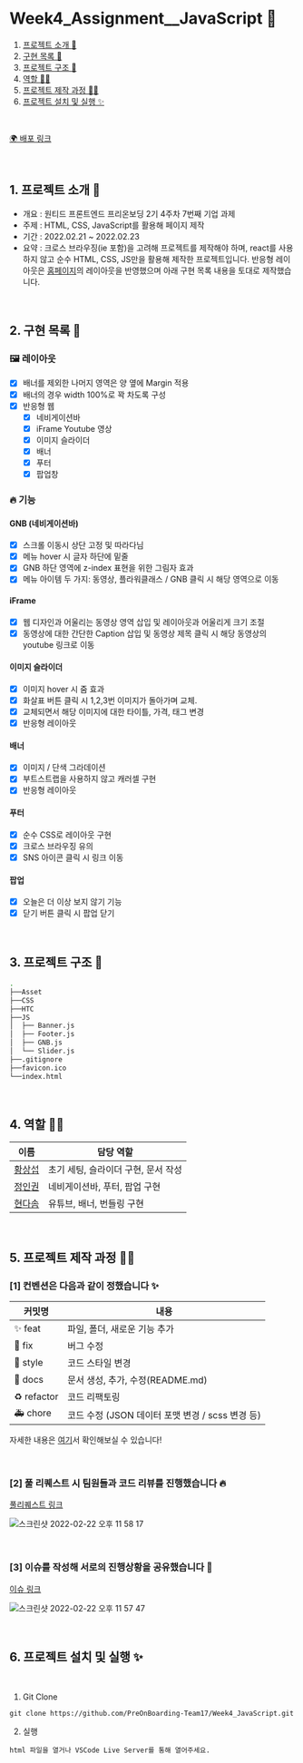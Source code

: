 # Week4_Assignment\_\_JavaScript 🐥

1. [프로젝트 소개 🚀](#1-프로젝트-소개-)
2. [구현 목록 📍](#2-구현-목록-)
3. [프로젝트 구조 🌲](#3-프로젝트-구조-)
4. [역할 👋🏻](#4-역할-)
5. [프로젝트 제작 과정 ✍🏻](#5-프로젝트-제작-과정-)
6. [프로젝트 설치 및 실행 ✨](#6-프로젝트-설치-및-실행-)

<br/>

[🌍 배포 링크](https://17seoul-kukka.netlify.app/)

<br />

## 1. 프로젝트 소개 🚀

- 개요 : 원티드 프론트엔드 프리온보딩 2기 4주차 7번째 기업 과제
- 주제 : HTML, CSS, JavaScript를 활용해 페이지 제작
- 기간 : 2022.02.21 ~ 2022.02.23
- 요약 : 크로스 브라우징(ie 포함)을 고려해 프로젝트를 제작해야 하며, react를 사용하지 않고 순수 HTML, CSS, JS만을 활용해 제작한 프로젝트입니다. 반응형 레이아웃은 [홈페이지](https://kukka.kr/)의 레이아웃을 반영했으며 아래 구현 목록 내용을 토대로 제작했습니다.

<br />

## 2. 구현 목록 📍

### 🖼 레이아웃

- [x] 배너를 제외한 나머지 영역은 양 옆에 Margin 적용
- [x] 배너의 경우 width 100%로 꽉 차도록 구성
- [x] 반응형 웹
  - [x] 네비게이션바
  - [x] iFrame Youtube 영상
  - [x] 이미지 슬라이더
  - [x] 배너
  - [x] 푸터
  - [x] 팝업창

### 🔥 기능

#### GNB (네비게이션바)

- [x] 스크롤 이동시 상단 고정 및 따라다님
- [x] 메뉴 hover 시 글자 하단에 밑줄
- [x] GNB 하단 영역에 z-index 표현을 위한 그림자 효과
- [x] 메뉴 아이템 두 가지: 동영상, 플라워클래스 / GNB 클릭 시 해당 영역으로 이동

#### iFrame

- [x] 웹 디자인과 어울리는 동영상 영역 삽입 및 레이아웃과 어울리게 크기 조절
- [x] 동영상에 대한 간단한 Caption 삽입 및 동영상 제목 클릭 시 해당 동영상의 youtube 링크로 이동

#### 이미지 슬라이더

- [x] 이미지 hover 시 줌 효과
- [x] 화살표 버튼 클릭 시 1,2,3번 이미지가 돌아가며 교체.
- [x] 교체되면서 해당 이미지에 대한 타이틀, 가격, 태그 변경
- [x] 반응형 레이아웃

#### 배너

- [x] 이미지 / 단색 그라데이션
- [x] 부트스트랩을 사용하지 않고 캐러셀 구현
- [x] 반응형 레이아웃

#### 푸터

- [x] 순수 CSS로 레이아웃 구현
- [x] 크로스 브라우징 유의
- [x] SNS 아이콘 클릭 시 링크 이동

#### 팝업

- [x] 오늘은 더 이상 보지 않기 기능
- [x] 닫기 버튼 클릭 시 팝업 닫기

<br />

## 3. 프로젝트 구조 🌲

```bash
.
├──Asset
├──CSS
├──HTC
├──JS
│  ├── Banner.js
│  ├── Footer.js
│  ├── GNB.js
│  └── Slider.js
├──.gitignore
├──favicon.ico
└──index.html
```

<br/>

## 4. 역할 👋🏻

| 이름                                       | 담당 역할                           |
| ------------------------------------------ | ----------------------------------- |
| [황상섭](https://github.com/sangseophwang) | 초기 세팅, 슬라이더 구현, 문서 작성 |
| [정인권](https://github.com/developjik)    | 네비게이션바, 푸터, 팝업 구현       |
| [현다솜](https://github.com/som-syom)      | 유튜브, 배너, 번들링 구현           |

<br/>

## 5. 프로젝트 제작 과정 ✍🏻

### [1] 컨벤션은 다음과 같이 정했습니다 ✨

| 커밋명      | 내용                                             |
| ----------- | ------------------------------------------------ |
| ✨ feat     | 파일, 폴더, 새로운 기능 추가                     |
| 🐛 fix      | 버그 수정                                        |
| 💄 style    | 코드 스타일 변경                                 |
| 📝 docs     | 문서 생성, 추가, 수정(README.md)                 |
| ♻️ refactor | 코드 리팩토링                                    |
| 🚑️ chore   | 코드 수정 (JSON 데이터 포맷 변경 / scss 변경 등) |

자세한 내용은 [여기](https://github.com/PreOnBoarding-Team17/Week4_JavaScript/issues/1)서 확인해보실 수 있습니다!

<br/>

### [2] 풀 리퀘스트 시 팀원들과 코드 리뷰를 진행했습니다 🔥

[풀리퀘스트 링크](https://github.com/PreOnBoarding-Team17/Week4_JavaScript/pulls?q=is%3Apr+is%3Aclosed)

![스크린샷 2022-02-22 오후 11 58 17](https://user-images.githubusercontent.com/98322239/155159080-701a5b1b-7b6e-40ee-9762-ace56fb6a048.png)


<br/>

### [3] 이슈를 작성해 서로의 진행상황을 공유했습니다 👀

[이슈 링크](https://github.com/PreOnBoarding-Team17/Week4_JavaScript/issues?q=is%3Aissue+is%3Aclosed)

![스크린샷 2022-02-22 오후 11 57 47](https://user-images.githubusercontent.com/98322239/155159105-27b1e124-2e66-4229-bc9e-4bb59e9ef9ec.png)


<br/>

## 6. 프로젝트 설치 및 실행 ✨

<br/>

1. Git Clone

```plaintext
git clone https://github.com/PreOnBoarding-Team17/Week4_JavaScript.git
```

2. 실행

```plaintext
html 파일을 열거나 VSCode Live Server를 통해 열어주세요.
```

<br/>
